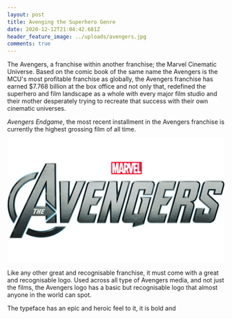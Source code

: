 ```yaml
---
layout: post
title: Avenging the Superhero Genre
date: 2020-12-12T21:04:42.681Z
header_feature_image: ../uploads/avengers.jpg
comments: true
---
```

The Avengers, a franchise within another franchise; the Marvel Cinematic Universe. Based on the comic book of the same name the Avengers is the MCU's most profitable franchise as globally, the Avengers franchise has earned $7.768 billion at the box office and not only that, redefined the superhero and film landscape as a whole with every major film studio and their mother desperately trying to recreate that success with their own cinematic universes.

*Avengers Endgame*, the most recent installment in the Avengers franchise is currently the highest grossing film of all time.

![](../uploads/aven.jpg)

Like any other great and recognisable franchise, it must come with a great and recognisable logo. Used across all type of Avengers media, and not just the films, the Avengers logo has a basic but recognisable logo that almost anyone in the world can spot. 

The typeface has an epic and heroic feel to it, it is bold and